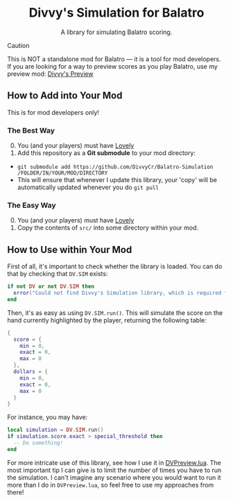 <h1 align="center">Divvy's Simulation for Balatro</h1>

<p align="center">A library for simulating Balatro scoring.</p>

> [!CAUTION]
> This is NOT a standalone mod for Balatro &mdash; it is a tool for mod developers.
> If you are looking for a way to preview scores as you play Balatro, use my preview mod:
> [Divvy's Preview](https://github.com/DivvyCr/Balatro-Preview)

## How to Add into Your Mod

This is for mod developers only!

### The Best Way

 0. You (and your players) must have [Lovely](https://github.com/ethangreen-dev/lovely-injector)
 1. Add this repository as a **Git submodule** to your mod directory:
   - `git submodule add https://github.com/DivvyCr/Balatro-Simulation /FOLDER/IN/YOUR/MOD/DIRECTORY`
   - This will ensure that whenever I update this library, your 'copy' will be automatically updated whenever you do `git pull`

### The Easy Way

 0. You (and your players) must have [Lovely](https://github.com/ethangreen-dev/lovely-injector)
 1. Copy the contents of `src/` into some directory within your mod.

## How to Use within Your Mod

First of all, it's important to check whether the library is loaded.
You can do that by checking that `DV.SIM` exists:

```lua
if not DV or not DV.SIM then
  error("Could not find Divvy's Simulation library, which is required for YOUR MOD NAME")
end
```

Then, it's as easy as using `DV.SIM.run()`.
This will simulate the score on the hand currently highlighted by the player, returning the following table:

```lua
{
  score = {
    min = 0,
    exact = 0,
    max = 0
  },
  dollars = {
    min = 0,
    exact = 0,
    max = 0
  }
}
```

For instance, you may have:

```lua
local simulation = DV.SIM.run()
if simulation.score.exact > special_threshold then
  -- Do something!
end
```

For more intricate use of this library, see how I use it in [DVPreview.lua](https://github.com/DivvyCr/Balatro-Preview/blob/main/Mods/DVPreview.lua).
The most important tip I can give is to limit the number of times you have to run the simulation.
I can't imagine any scenario where you would want to run it more than I do in `DVPreview.lua`, so feel free to use my approaches from there!
